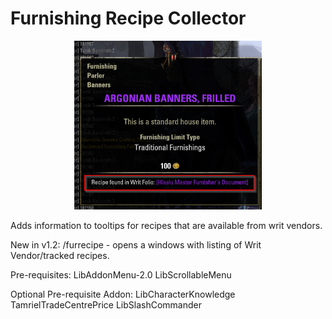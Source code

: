 # Furnishing Recipe Collector

<center><img src="image1.png" alt="Screenshot" width=300px/></center>

Adds information to tooltips for recipes that are available from writ vendors.

New in v1.2:
/furrecipe - opens a windows with listing of Writ Vendor/tracked recipes.

Pre-requisites:
LibAddonMenu-2.0
LibScrollableMenu

Optional Pre-requisite Addon:
LibCharacterKnowledge
TamrielTradeCentrePrice
LibSlashCommander